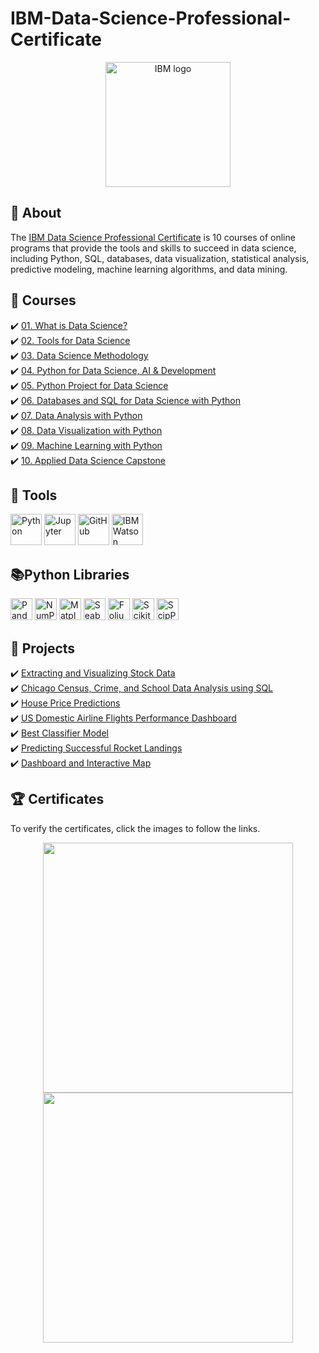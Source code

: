 # IBM-Data-Science-Professional-Certificate

<p align="center">
 <img src="https://github.com/wangkuanhua/Image/blob/main/IBM-Data-Science-Professional-Certificate/Logo/IBM.png" title="IBM logo" alt = "IBM logo"  height="200">
</p>



## 📓 About 
The <a href="https://www.coursera.org/professional-certificates/ibm-data-science">IBM Data Science Professional Certificate</a> is 10 courses of online programs that provide the tools and skills to succeed in data science, including Python, SQL, databases, data visualization, statistical analysis, predictive modeling, machine learning algorithms, and data mining. 


## 📖 Courses 
✔️ [01. What is Data Science?](01.%20What%20is%20Data%20Science/)  <br> 
✔️ [02. Tools for Data Science](02.%20Tools%20for%20Data%20Science/) <br> 
✔️ [03. Data Science Methodology](03.%20Data%20Science%20Methodology)  <br> 
✔️ [04. Python for Data Science, AI & Development](04.%20Python%20for%20Data%20Science%2C%20AI%20%26%20Development/)  <br> 
✔️ [05. Python Project for Data Science](05.%20Python%20Project%20for%20Data%20Science/)  <br> 
✔️ [06. Databases and SQL for Data Science with Python](06.%20Databases%20and%20SQL%20for%20Data%20Science%20with%20Python/)  <br> 
✔️ [07. Data Analysis with Python](07.%20Data%20Analysis%20with%20Python/)  <br> 
✔️ [08. Data Visualization with Python](08.%20Data%20Visualization%20with%20Python/)  <br> 
✔️ [09. Machine Learning with Python](09.%20Machine%20Learning%20with%20Python/)  <br> 
✔️ [10. Applied Data Science Capstone](10.%20Applied%20Data%20Science%20Capstone/)  <br> 

## 🧰 Tools 
  <p align="left">
  <img src="https://github.com/wangkuanhua/Image/blob/main/IBM-Data-Science-Professional-Certificate/Logo/Python.png" title="Python" height="50">
  <img src="https://github.com/wangkuanhua/Image/blob/main/IBM-Data-Science-Professional-Certificate/Logo/jupyter.png" title="Jupyter" height="50">
  <img src="https://github.com/wangkuanhua/Image/blob/main/IBM-Data-Science-Professional-Certificate/Logo/github.png" title="GitHub" height="50">
  <img src="https://github.com/wangkuanhua/Image/blob/main/IBM-Data-Science-Professional-Certificate/Logo/watson.png" title="IBM Watson Studio" height="50">
</p>


## 📚Python Libraries
<p align="left">
  <img  src="https://github.com/wangkuanhua/Image/blob/main/IBM-Data-Science-Professional-Certificate/Logo/Pandas.png" title="Pandas" height="35">
  <img  src="https://github.com/wangkuanhua/Image/blob/main/IBM-Data-Science-Professional-Certificate/Logo/NumPy.png" title="NumPy" height="35">
  <img  src="https://github.com/wangkuanhua/Image/blob/main/IBM-Data-Science-Professional-Certificate/Logo/Matplotlib.png" title="Matplotlib" height="35">
  <img  src="https://github.com/wangkuanhua/Image/blob/main/IBM-Data-Science-Professional-Certificate/Logo/seaborn.svg" title="Seaborn" height="35">
  <img  src="https://github.com/wangkuanhua/Image/blob/main/IBM-Data-Science-Professional-Certificate/Logo/Folium.png" title="Folium" height="35">
  <img  src="https://github.com/wangkuanhua/Image/blob/main/IBM-Data-Science-Professional-Certificate/Logo/scikit-learn.png" title="Scikit-learn" height="35">
  <img  src="https://github.com/wangkuanhua/Image/blob/main/IBM-Data-Science-Professional-Certificate/Logo/scipy.png" title="ScipPy" height="35"> <br>
</p>




## 📂 Projects
✔️ [Extracting and Visualizing Stock Data](https://github.com/wangkuanhua/IBM-Data-Science-Professional-Certificate/blob/main/05.%20Python%20Project%20for%20Data%20Science/Final%20Assignment%20(Project-Extracting%20and%20Visualizing%20Stock%20Data).ipynb) <br> 
✔️ [Chicago Census, Crime, and School Data Analysis using SQL](網址)  <br> 
✔️ [House Price Predictions](網址)  <br> 
✔️ [US Domestic Airline Flights Performance Dashboard](網址)  <br> 
✔️ [Best Classifier Model](網址) <br> 
✔️ [Predicting Successful Rocket Landings](網址)  <br> 
✔️ [Dashboard and Interactive Map](網址)  <br> 


## 🏆 Certificates 
To verify the certificates, click the images to follow the links.

<p align="middle">
  <a href="網址"><img src="圖片" height="400"></a>
  <a href="網址"><img src="圖片" height="400"></a>


